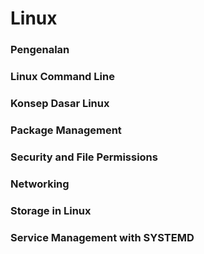 # Linux
### Pengenalan
### Linux Command Line
### Konsep Dasar Linux
### Package Management
### Security and File Permissions
### Networking
### Storage in Linux
### Service Management with SYSTEMD
